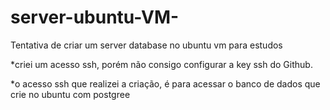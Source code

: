 



# server-ubuntu-VM-
Tentativa de criar um server database no ubuntu vm para estudos



*criei um acesso ssh, porém não consigo configurar a key ssh do Github.


*o acesso ssh que realizei a criação, é para acessar o banco de dados que crie no ubuntu com postgree

